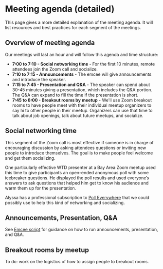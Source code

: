 # Meeting agenda (detailed)

This page gives a more detailed explanation of the meeting agenda. It will
list resources and best practices for each segment of the meetings.

## Overview of meeting agenda

Our meetings will last an hour and will follow this agenda and time structure:

- **7:00 to 7:10 - Social networking time** - For the first 10 minutes, remote
  attendees join the Zoom call and socialize.
- **7:10 to 7:15 - Announcements** - The emcee will give announcements and
  introduce the speaker.
- **7:15 to 7:45 - Presentation and Q&A** - The speaker can spend about 30-45
  minutes giving a presentation, which includes the Q&A portion. The Q&A can
  expand to fill the time if the presentation is short.
- **7:45 to 8:00 - Breakout rooms by meetup** - We'll use Zoom breakout rooms
  to have people meet with their individual meetup organizers to say hi to
  other people in their meetup. Organizers can use that time to talk about
  job openings, talk about future meetups, and socialize.


## Social networking time

This segment of the Zoom call is most effective if someone is in charge of
encouraging discussion by asking attendees questions or inviting new people to
introduce themselves. The goal is to make people feel welcome and get them
socializing.

One particularly effective WTD presenter at a Bay Area Zoom meetup used this
time to give participants an open-ended anonymous poll with some icebreaker
questions. He displayed the poll results and used everyone’s answers to ask
questions that helped him get to know his audience and warm them up for the
presentation.

Alyssa has a professional subscription to [Poll Everywhere](https://www.polleverywhere.com/)
that we could possibly use to help this kind of networking and socializing.

## Announcements, Presentation, Q&A

See [Emcee script](emcee-script.md) for guidance on how to run announcements,
presentation, and Q&A.


## Breakout rooms by meetup

To do: work on the logistics of how to assign people to breakout rooms.
